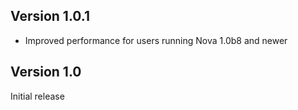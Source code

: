 ## Version 1.0.1

- Improved performance for users running Nova 1.0b8 and newer

## Version 1.0

Initial release
